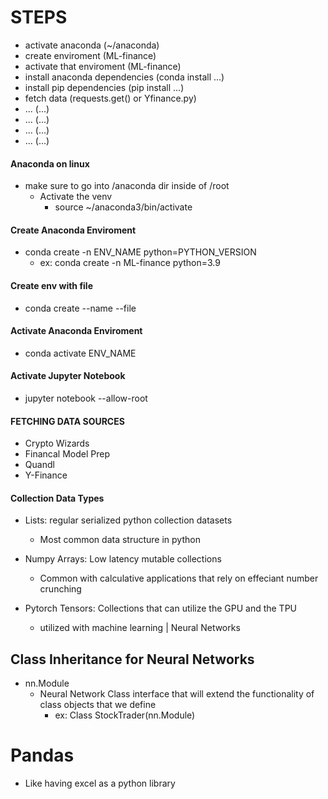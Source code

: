# STEPS
- activate anaconda                (~/anaconda)
- create enviroment                (ML-finance)
- activate that enviroment         (ML-finance)
- install anaconda dependencies    (conda install ...)
- install pip dependencies         (pip install ...)
- fetch data                       (requests.get() or Yfinance.py)
- ...                              (...)
- ...                              (...)
- ...                              (...)
- ...                              (...)




#### Anaconda on linux 
- make sure to go into /anaconda dir inside of /root
    - Activate the venv
        - source ~/anaconda3/bin/activate



#### Create Anaconda Enviroment
- conda create -n ENV_NAME python=PYTHON_VERSION
    - ex: conda create -n ML-finance python=3.9



#### Create env with file 
- conda create --name <env> --file <filename>




#### Activate Anaconda Enviroment
- conda activate ENV_NAME




#### Activate Jupyter Notebook
- jupyter notebook --allow-root



#### FETCHING DATA SOURCES
- Crypto Wizards
- Financal Model Prep
- Quandl
- Y-Finance







#### Collection Data Types
- Lists: regular serialized python collection datasets
    - Most common data structure in python

- Numpy Arrays: Low latency mutable collections
    - Common with calculative applications that rely on effeciant number crunching

- Pytorch Tensors: Collections that can utilize the GPU and the TPU
    - utilized with machine learning | Neural Networks






## Class Inheritance for Neural Networks
- nn.Module
    - Neural Network Class interface that will extend the functionality of class objects that we define
        - ex: Class StockTrader(nn.Module)





# Pandas
- Like having excel as a python library
